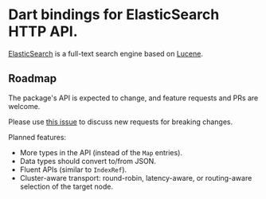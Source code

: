 # Dart bindings for ElasticSearch HTTP API.

[ElasticSearch](https://www.elastic.co/) is a full-text search engine based
on [Lucene](http://lucene.apache.org/).

## Roadmap

The package's API is expected to change, and feature requests and PRs are welcome.

Please use [this issue](https://github.com/isoos/elastic_client/issues/29) to discuss
new requests for breaking changes.

Planned features:
- More types in the API (instead of the `Map` entries).
- Data types should convert to/from JSON.
- Fluent APIs (similar to `IndexRef`).
- Cluster-aware transport: round-robin, latency-aware, or routing-aware selection of the target node.
